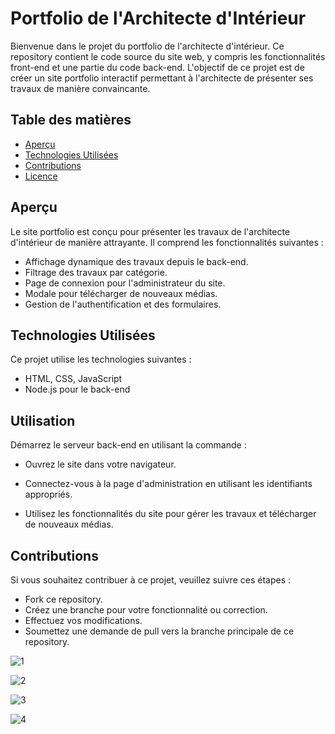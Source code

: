 # Portfolio de l'Architecte d'Intérieur

Bienvenue dans le projet du portfolio de l'architecte d'intérieur.
Ce repository contient le code source du site web, y compris les fonctionnalités front-end et une partie du code back-end.
L'objectif de ce projet est de créer un site portfolio interactif permettant à l'architecte de présenter ses travaux de manière convaincante.

## Table des matières

- [Aperçu](#aperçu)
- [Technologies Utilisées](#technologies-utilisées)
- [Contributions](#contributions)
- [Licence](#licence)

## Aperçu

Le site portfolio est conçu pour présenter les travaux de l'architecte d'intérieur de manière attrayante. Il comprend les fonctionnalités suivantes :

- Affichage dynamique des travaux depuis le back-end.
- Filtrage des travaux par catégorie.
- Page de connexion pour l'administrateur du site.
- Modale pour télécharger de nouveaux médias.
- Gestion de l'authentification et des formulaires.

  

## Technologies Utilisées

Ce projet utilise les technologies suivantes :

- HTML, CSS, JavaScript
- Node.js pour le back-end

  

## Utilisation
Démarrez le serveur back-end en utilisant la commande :

- Ouvrez le site dans votre navigateur.

- Connectez-vous à la page d'administration en utilisant les identifiants appropriés.

- Utilisez les fonctionnalités du site pour gérer les travaux et télécharger de nouveaux médias.

## Contributions
 Si vous souhaitez contribuer à ce projet, veuillez suivre ces étapes :

- Fork ce repository.
- Créez une branche pour votre fonctionnalité ou correction.
- Effectuez vos modifications.
- Soumettez une demande de pull vers la branche principale de ce repository.
  

![1](https://github.com/sarabranco92/sophie-blue/assets/132900005/04e9374f-2340-4188-a123-ae9f0b21a8eb)

![2](https://github.com/sarabranco92/sophie-blue/assets/132900005/b118efcb-df70-4dec-983e-babdde657948)

![3](https://github.com/sarabranco92/sophie-blue/assets/132900005/0de096b6-47ae-4af8-9ebc-4a411a36c8af)

![4](https://github.com/sarabranco92/sophie-blue/assets/132900005/4ecf0455-b625-4056-8c15-4076efe1e8b5)

